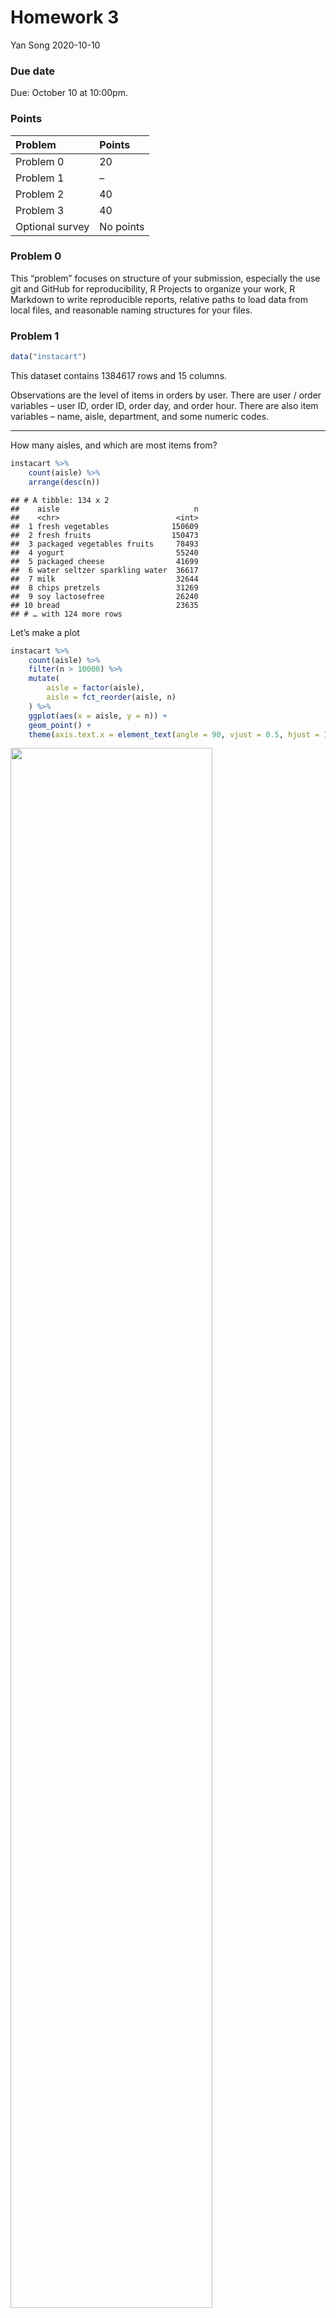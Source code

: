 Homework 3
================
Yan Song
2020-10-10

### Due date

Due: October 10 at 10:00pm.

### Points

| Problem         | Points    |
| :-------------- | :-------- |
| Problem 0       | 20        |
| Problem 1       | –         |
| Problem 2       | 40        |
| Problem 3       | 40        |
| Optional survey | No points |

### Problem 0

This “problem” focuses on structure of your submission, especially the
use git and GitHub for reproducibility, R Projects to organize your
work, R Markdown to write reproducible reports, relative paths to load
data from local files, and reasonable naming structures for your files.

### Problem 1

``` r
data("instacart")
```

This dataset contains 1384617 rows and 15 columns.

Observations are the level of items in orders by user. There are user /
order variables – user ID, order ID, order day, and order hour. There
are also item variables – name, aisle, department, and some numeric
codes.

-----

How many aisles, and which are most items from?

``` r
instacart %>% 
    count(aisle) %>% 
    arrange(desc(n))
```

    ## # A tibble: 134 x 2
    ##    aisle                              n
    ##    <chr>                          <int>
    ##  1 fresh vegetables              150609
    ##  2 fresh fruits                  150473
    ##  3 packaged vegetables fruits     78493
    ##  4 yogurt                         55240
    ##  5 packaged cheese                41699
    ##  6 water seltzer sparkling water  36617
    ##  7 milk                           32644
    ##  8 chips pretzels                 31269
    ##  9 soy lactosefree                26240
    ## 10 bread                          23635
    ## # … with 124 more rows

Let’s make a plot

``` r
instacart %>% 
    count(aisle) %>% 
    filter(n > 10000) %>% 
    mutate(
        aisle = factor(aisle),
        aisle = fct_reorder(aisle, n)
    ) %>% 
    ggplot(aes(x = aisle, y = n)) + 
    geom_point() + 
    theme(axis.text.x = element_text(angle = 90, vjust = 0.5, hjust = 1))
```

<img src="P8105_HW3_ys3295_files/figure-gfm/unnamed-chunk-3-1.png" width="80%" />

Let’s make a table\!\!

``` r
instacart %>% 
    filter(aisle %in% c("baking ingredients", "dog food care", "packaged vegetables fruits")) %>% 
    group_by(aisle) %>% 
    count(product_name) %>% 
    mutate(rank = min_rank(desc(n))) %>% 
    filter(rank < 4) %>% 
    arrange(aisle, rank) %>% 
    knitr::kable()
```

| aisle                      | product\_name                                 |    n | rank |
| :------------------------- | :-------------------------------------------- | ---: | ---: |
| baking ingredients         | Light Brown Sugar                             |  499 |    1 |
| baking ingredients         | Pure Baking Soda                              |  387 |    2 |
| baking ingredients         | Cane Sugar                                    |  336 |    3 |
| dog food care              | Snack Sticks Chicken & Rice Recipe Dog Treats |   30 |    1 |
| dog food care              | Organix Chicken & Brown Rice Recipe           |   28 |    2 |
| dog food care              | Small Dog Biscuits                            |   26 |    3 |
| packaged vegetables fruits | Organic Baby Spinach                          | 9784 |    1 |
| packaged vegetables fruits | Organic Raspberries                           | 5546 |    2 |
| packaged vegetables fruits | Organic Blueberries                           | 4966 |    3 |

Apples vs ice cream..

``` r
instacart %>% 
    filter(product_name %in% c("Pink Lady Apples", "Coffee Ice Cream")) %>% 
    group_by(product_name, order_dow) %>% 
    summarize(mean_hour = mean(order_hour_of_day)) %>% 
    pivot_wider(
        names_from = order_dow,
        values_from = mean_hour
    )
```

    ## `summarise()` regrouping output by 'product_name' (override with `.groups` argument)

    ## # A tibble: 2 x 8
    ## # Groups:   product_name [2]
    ##   product_name       `0`   `1`   `2`   `3`   `4`   `5`   `6`
    ##   <chr>            <dbl> <dbl> <dbl> <dbl> <dbl> <dbl> <dbl>
    ## 1 Coffee Ice Cream  13.8  14.3  15.4  15.3  15.2  12.3  13.8
    ## 2 Pink Lady Apples  13.4  11.4  11.7  14.2  11.6  12.8  11.9

### Problem 2

Read and clean accelerometers dataset.

``` r
accel_data = 
  read_csv(file = "./data/accel_data.csv") %>% 
  pivot_longer(
    activity.1:activity.1440,
    names_to = "minute",
    names_prefix = "activity.",
    values_to = "activity"
  ) %>% 
  mutate(
    minute = as.numeric(minute),
    day_1 = day, 
    day_1 = recode(day, "Monday" = "1" ,"Tuesday" =  "2", "Wednesday" = "3", "Thursday" = "4", "Friday" = "5", "Saturday" = "6", "Sunday" = "7"),
    weekday_type = ifelse(day_1 > 5, "weekend", "weekday"),
    day = factor(day, order = TRUE, levels = c("Monday","Tuesday","Wednesday", "Thursday" , "Friday", "Saturday","Sunday"))
  ) %>% 
  arrange(day) %>% 
  select(-day_1)
```

    ## Parsed with column specification:
    ## cols(
    ##   .default = col_double(),
    ##   day = col_character()
    ## )

    ## See spec(...) for full column specifications.

There are 50400 rows and 6 columns in this dataset while 50400
observations in total.

The dataset includes the following variables:

  - week: from 1 to 5
  - day\_id: from 1 to 35
  - day: Monday to Sunday
  - weekday\_type: weekday or weekend
  - minute: the minute of the day
  - activity: the activity counts for each minute

-----

Create a readable table showing total activity for each day.

``` r
total_activity_a_day = 
  accel_data %>% 
  group_by(week,day) %>% 
  summarize(
    total_each_day = sum(activity))
```

    ## `summarise()` regrouping output by 'week' (override with `.groups` argument)

``` r
table_for_total = 
  total_activity_a_day %>% 
  pivot_wider(
    names_from = "day",
    values_from = "total_each_day")

knitr::kable(table_for_total, digits = 2)
```

| week |    Monday |  Tuesday | Wednesday | Thursday |   Friday | Saturday | Sunday |
| ---: | --------: | -------: | --------: | -------: | -------: | -------: | -----: |
|    1 |  78828.07 | 307094.2 |    340115 | 355923.6 | 480542.6 |   376254 | 631105 |
|    2 | 295431.00 | 423245.0 |    440962 | 474048.0 | 568839.0 |   607175 | 422018 |
|    3 | 685910.00 | 381507.0 |    468869 | 371230.0 | 467420.0 |   382928 | 467052 |
|    4 | 409450.00 | 319568.0 |    434460 | 340291.0 | 154049.0 |     1440 | 260617 |
|    5 | 389080.00 | 367824.0 |    445366 | 549658.0 | 620860.0 |     1440 | 138421 |

The trends are not apparent.

-----

Draw a plot to see the trends.

``` r
total_activity_a_day %>% 
  ungroup(week,day) %>% 
  mutate(day_number = row_number()) %>% 
  ggplot(aes(x = day_number, y = total_each_day, color = week)) + 
  geom_point() + 
  geom_line() + 
  scale_y_continuous(
  breaks = c(100000,200000,300000,400000,500000,600000,700000,800000), 
  labels = c("100000","200000","300000","400000","500000","600000","700000", "800000")
    ) + 
  labs(
    x = "Day",
    y = "Total Activity",
    caption = "Data from the Advanced Cardiac Care Center of Columbia University Medical Center"
  ) +
  theme (plot.caption = element_text(hjust = 1, size = 6, face = "italic"))
```

<img src="P8105_HW3_ys3295_files/figure-gfm/unnamed-chunk-7-1.png" width="80%" />

Now we could see the trends of total activity for each day.

-----

Draw a single-panel plot that shows the 24-hour activity time courses
for each day.

``` r
accel_data %>% 
  mutate(
    hour = ceiling(minute/60)
  ) %>% 
  group_by(day_id, hour) %>% 
  mutate(mean_act = mean(activity)) %>% 
  ggplot(aes(x = hour, y = mean_act, color = day, group = day_id)) +
  geom_point()+
  geom_line() +
  labs(
    x = "Hour of Each Day",
    y = "Activity",
    caption = "Data from the Advanced Cardiac Care Center of Columbia University Medical Center" ) +
   theme(plot.caption = element_text(hjust = 1, size = 6, face = "italic"),
    legend.title = element_text(size = 10))
```

<img src="P8105_HW3_ys3295_files/figure-gfm/unnamed-chunk-8-1.png" width="80%" />

We could see that this man’s activity counts was high in 9pm on Friday
and was inactive during 0am to 8am everyday.

### Problem 3

Load NY NOAA data.

``` r
library(p8105.datasets)
data("ny_noaa")
```

Clean the data and create separate variables for year, month, and day.

``` r
weather_df= ny_noaa %>% 
  janitor::clean_names() %>% 
  separate(date,into = c("year", "month", "day"), sep = "-") %>% 
  mutate(
    year = as.integer(year),
    month = as.integer(month),
    month = month.abb[month],
    tmin = as.numeric(tmin),
    tmax = as.numeric(tmax),
    tmax = tmax / 10,
    tmin = tmin / 10,
    prcp = prcp / 10)
```

NY NOAA data contains core variables for all New York state weather
station form January 1, 1981 through December 31, 2010. There are
2595176 rows and 9 columns in this dataset while 2595176 observations in
total.

The current data contains variables:

  - id: Weather station ID
  - date: Date of observation
  - prcp: Precipitation (mm)
  - snow: Snowfall (mm)
  - snwd: Snow depth (mm)
  - tmax: Maximum temperature (degrees C)
  - tmin: Minimum temperature (degrees C)

-----

Next, check the most commonly observed values for snowfall.

``` r
snow = weather_df$snow 
snow_mode= names(table(snow))[table(snow) == max(table(snow))]  
```

For snowfall, the most commonly observed values is 0 mm.

-----

Make a two-panel plots showing the average max temperature in January
and July in each station across years.

``` r
weather_df %>%
filter(month %in% c("Jan", "Jul")) %>%
group_by(id, year, month) %>%
summarize(avtmaxd = mean(tmax, na.rm = TRUE), .groups = 'drop') %>%
ggplot(aes(x = year, y = avtmaxd, group = id)) +
geom_line()+
geom_point()+
facet_grid(month ~.)+
labs(title = "Mean Average Temperature for January and July Across Stations and Years", x = "Year", y = "Average Maximum Temperature (degree C)") +
theme(axis.title = element_text(size = 8),
      plot.title = element_text(size = 10))
```

    ## Warning: Removed 5640 row(s) containing missing values (geom_path).

    ## Warning: Removed 5970 rows containing missing values (geom_point).

<img src="P8105_HW3_ys3295_files/figure-gfm/unnamed-chunk-12-1.png" width="80%" />

The plot shows increasing trends in the average maximum temperature in
January and in July across the years, which could be an indicator of
global warming. Also, there are several outliers in the January plot in
1982, 2005 that show much lower average maximum temperature to the other
years while some outliers in 2004 has much higher average maximum
temperature than the other years. In the plot of July, there are several
outliers in the year of 1988, 2004 and 2007 show lower average maximum
temperature to other years.

-----

Make a two-panel plot showing (i) tmax vs tmin for the full dataset
(note that a scatterplot may not be the best option); and (ii) make a
plot showing the distribution of snowfall values greater than 0 and less
than 100 separately by year.

``` r
tmax_min_p = weather_df %>%
  drop_na(tmin,tmax)%>%
  ggplot(aes(x = tmin, y = tmax)) +
  geom_hex()+
  labs(x = "Minimum Temperature (degree C)", y = " Maximum Temperature (degree C)")+
  theme (legend.position = "right",
    legend.title = element_text(size = 10),
    axis.title = element_text(size = 6))

snowfall_df = weather_df %>%
  filter (0 < snow, snow < 100) %>%
  group_by(year) %>%
  select(year, snow) %>% 
  mutate(year = as.character(year)) %>% 
  ggplot(aes(x= year, y= snow)) +
  geom_boxplot()+
  labs(x = "Year", y = "Snowfall (mm)") +
  theme(axis.text.x = element_text (angle = 90, vjust = 0.5, hjust = 1),
    axis.title = element_text(size = 8))
      
tmax_min_p / snowfall_df 
```

<img src="P8105_HW3_ys3295_files/figure-gfm/unnamed-chunk-13-1.png" width="80%" />

-----

Description:

  - The average precipitation is 2.98 mm with the standard deviation of
    7.82 mm. The maximum and minimum precipitation during the period is
    2286 mm and 0 mm respectively.

  - The average snowfall is 4.99 mm with the standard deviation of 27.22
    mm. The maximum and minimum snowfall during the period is 10160 mm
    and -13 mm respectively.

  - The average maximum temperature is 13.98 degrees C with the standard
    deviation of 11.14 degrees C. The range of maximum temperature
    during the period is between 60 degrees C and -38.9 degrees C.

  - The average minimum temperature is 3.03 degrees C with the standard
    deviation of 10.4 degrees C. The range of minimum temperature during
    the period is between 60 degrees C and -59.4 degrees C.

  - There are 1134420, 1134358 and 381221 missing values in the
    variables of minimum and maximum temperature, and snowfall
    respectively. The large number of missing values in the above
    variables might cause potential issues when drawing plots (e.g. the
    warning message pop up when drawing average max temperature in
    January and July in each station across years).
